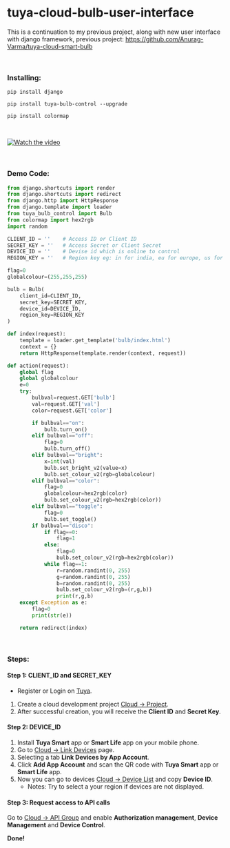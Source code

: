 # tuya-cloud-bulb-user-interface

This is a continuation to my previous project, along with new user interface with django framework, previous project: https://github.com/Anurag-Varma/tuya-cloud-smart-bulb

<br>
<h3>Installing:</h3>

```
pip install django
```
```
pip install tuya-bulb-control --upgrade
```
```
pip install colormap
```
<br>

[![Watch the video]()](https://user-images.githubusercontent.com/66156396/124347513-c8181980-dc02-11eb-9398-861cfad77c10.mp4)



<br>
<h3>Demo Code:</h3>

```Python
from django.shortcuts import render
from django.shortcuts import redirect
from django.http import HttpResponse
from django.template import loader
from tuya_bulb_control import Bulb
from colormap import hex2rgb
import random

CLIENT_ID = ''    # Access ID or Client ID
SECRET_KEY = ''   # Access Secret or Client Secret
DEVICE_ID = ''    # Devise id which is online to control
REGION_KEY = ''   # Region key eg: in for india, eu for europe, us for usa, cn for china, etc based on region where the device is there 

flag=0
globalcolour=(255,255,255)

bulb = Bulb(
    client_id=CLIENT_ID,
    secret_key=SECRET_KEY,
    device_id=DEVICE_ID,
    region_key=REGION_KEY
)

def index(request):
    template = loader.get_template('bulb/index.html')
    context = {}
    return HttpResponse(template.render(context, request))

def action(request):
    global flag
    global globalcolour
    e=0
    try:
        bulbval=request.GET['bulb']
        val=request.GET['val']
        color=request.GET['color']

        if bulbval=="on":
            bulb.turn_on()
        elif bulbval=="off":
            flag=0
            bulb.turn_off()
        elif bulbval=="bright":
            x=int(val)
            bulb.set_bright_v2(value=x)
            bulb.set_colour_v2(rgb=globalcolour)
        elif bulbval=="color":
            flag=0
            globalcolour=hex2rgb(color)
            bulb.set_colour_v2(rgb=hex2rgb(color))
        elif bulbval=="toggle":
            flag=0
            bulb.set_toggle()
        if bulbval=="disco":
            if flag==0:
                flag=1
            else:
                flag=0
                bulb.set_colour_v2(rgb=hex2rgb(color))
            while flag==1:
                r=random.randint(0, 255)
                g=random.randint(0, 255)
                b=random.randint(0, 255)
                bulb.set_colour_v2(rgb=(r,g,b))
                print(r,g,b)
    except Exception as e:
        flag=0
        print(str(e))

    return redirect(index)
```
<br>

<h3>Steps:</h3>

#### Step 1: CLIENT_ID and SECRET_KEY
- Register or Login on <a href="https://auth.tuya.com" target="_blanck">Tuya</a>.
1. Create a cloud development project <a href="https://iot.tuya.com/cloud" target="_blanck">Cloud -> Project</a>.
2. After successful creation, you will receive the **Client ID** and **Secret Key**.


#### Step 2: DEVICE_ID
1. Install **Tuya Smart** app or **Smart Life** app on your mobile phone.
2. Go to <a href="https://iot.tuya.com/cloud/appinfo/cappId/device" target="_blanck">Cloud -> Link Devices</a> page.
3. Selecting a tab **Link Devices by App Account**.
4. Click **Add App Account** and scan the QR code with **Tuya Smart** app or **Smart Life** app.
5. Now you can go to devices <a href="https://iot.tuya.com/cloud/appinfo/cappId/deviceList" target="_blanck">Cloud -> Device List</a> and copy **Device ID**.
    * Notes: Try to select a your region if devices are not displayed.


#### Step 3: Request access to API calls
Go to <a href="https://iot.tuya.com/cloud/appinfo/cappId/setting" target="_blanck">Cloud -> API Group</a> and enable **Authorization management**, **Device Management** and **Device Control**.

**Done!**

